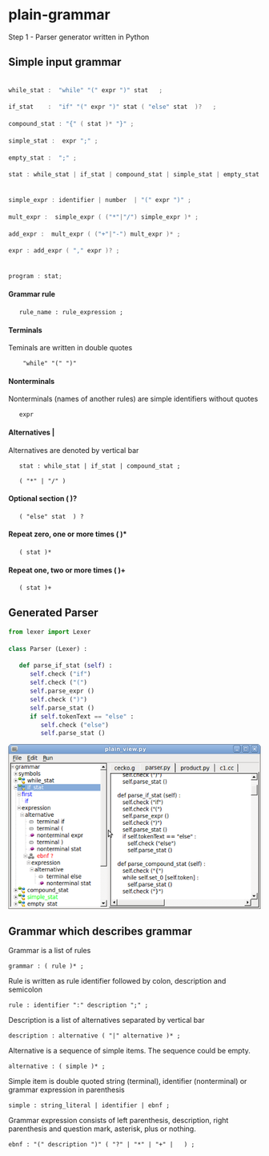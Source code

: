 # plain-grammar
Step 1 - Parser generator written in Python

## Simple input grammar

```c

while_stat :  "while" "(" expr ")" stat   ;

if_stat    :  "if" "(" expr ")" stat ( "else" stat  )?   ;

compound_stat : "{" ( stat )* "}" ;

simple_stat :  expr ";" ;

empty_stat :  ";" ;

stat : while_stat | if_stat | compound_stat | simple_stat | empty_stat ;


simple_expr : identifier | number  | "(" expr ")" ;

mult_expr :  simple_expr ( ("*"|"/") simple_expr )* ;

add_expr :  mult_expr ( ("+"|"-") mult_expr )* ;

expr : add_expr ( "," expr )? ;


program : stat;
```

#### Grammar rule

```
   rule_name : rule_expression ;
```

#### Terminals

Teminals are written in double quotes

```
    "while" "(" ")"
```

#### Nonterminals

Nonterminals (names of another rules) are simple identifiers without quotes

```
   expr
```

#### Alternatives |

Alternatives are denoted by vertical bar

```
   stat : while_stat | if_stat | compound_stat ;
```

```
   ( "*" | "/" )
```

#### Optional section (  )?

```
   ( "else" stat  ) ?
```

#### Repeat zero, one or more times (  )*

```
   ( stat )*
```

#### Repeat one, two or more times (  )+

```
   ( stat )+
```

## Generated Parser

```python
from lexer import Lexer

class Parser (Lexer) :

   def parse_if_stat (self) :
      self.check ("if")
      self.check ("(")
      self.parse_expr ()
      self.check (")")
      self.parse_stat ()
      if self.tokenText == "else" :
         self.check ("else")
         self.parse_stat ()
```

![pictures/plain_view.png](pictures/plain_view.png)

## Grammar which describes grammar

Grammar is a list of rules
```
grammar : ( rule )* ;
````

Rule is written as rule identifier followed by colon, description and semicolon

```
rule : identifier ":" description ";" ;
```

Description is a list of alternatives separated by vertical bar
```
description : alternative ( "|" alternative )* ;
```

Alternative is a sequence of simple items.
The sequence could be empty.
```
alternative : ( simple )* ;
```

Simple item is double quoted string (terminal), identifier (nonterminal) or grammar expression in parenthesis
```
simple : string_literal | identifier | ebnf ;
```

Grammar expression consists of left parenthesis, description, right parenthesis and question mark, asterisk, plus or nothing.

```
ebnf : "(" description ")" ( "?" | "*" | "+" |   ) ;
```

